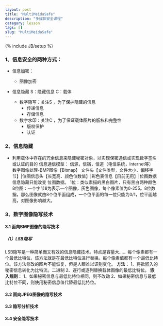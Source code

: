 ```yaml
---
layout: post
title: "MultiMeidaSafe"
description: "多媒体安全课程"
category: lesson
tags: []
slug: "MultiMeidaSafe"
---
```

{% include JB/setup %}
### 1、信息安全的两种方式：
- 信息加密：
    - 图像加密

- 信息隐藏
S：隐藏信息  C：载体
    - 数字隐写：关注S ，为了保护隐藏的信息
        - 传递信息  
        - 存储信息
    - 数字水印：关注C ，为了保证载体图片的版权和完整性
        - 版权保护  
        - 认证

### 2、信息隐藏
- 利用载体中存在的冗余信息来隐藏秘密对象，以实现保密通信或实现数字签名或认证的目的
信息通信模型：
信源，信宿，信道（电信系统，Internet等）
数字图像处理-BMP图像【Bitmap】
文件头【文件类型，文件大小、偏移字节】|位图信息头【长宽高、颜色位数值】|彩色表信息【目前无用】|位图数据
信息隐藏只能改变 位图数据。
1位：类似素描的黑白图片，只有黑白两种颜色
8位图：一个字节8为表示一个图像，灰色图像，每个像素值为0-255。8位数据，那么图像就由8个位平面组成，一个位平面的每一位只能为0/1，位平面越高，对图像影响越大。

### 3、数字图像隐写技术  
#### 3.1 面向BMP图像的隐写技术  
##### （1）LSB隐写
LSB隐写是一种简单而又有效的信息隐藏技术。特点是容量大……
每个像素都有一个最低比特位，该方法就是在最低比特位进行替换。每个像素值都有一个最低比特位。该方法修改的图片不能恢复，但是人眼难以识别变化。
**方法**：
1、将欲嵌入的秘密信息转化为比特流。二进制
2、逐行或逐列替换载体图像的最低比特位。
**嵌入规则**：
1、如果秘密信息与最低比特位相同，则不改动
2、如果秘密信息与最低比特位不同，则使用秘密信息值代替最低比特位。

#### 3.2 面向JPEG图像的隐写技术  

#### 3.3 隐写分析技术  

#### 3.4 安全隐写技术  
